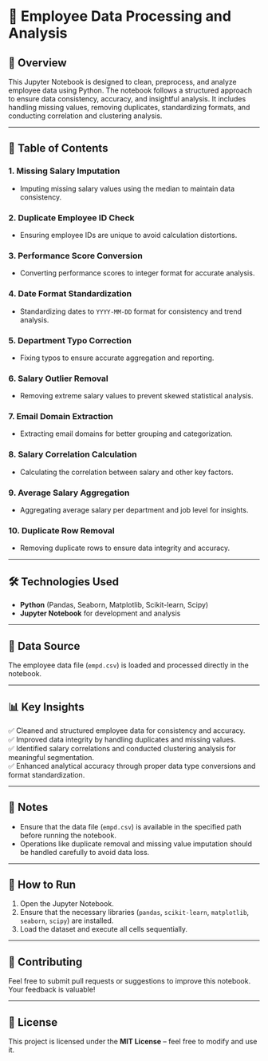 

# 🚀 Employee Data Processing and Analysis

## 📖 Overview
This Jupyter Notebook is designed to clean, preprocess, and analyze employee data using Python. The notebook follows a structured approach to ensure data consistency, accuracy, and insightful analysis. It includes handling missing values, removing duplicates, standardizing formats, and conducting correlation and clustering analysis.

---

## 📑 Table of Contents
### **1. Missing Salary Imputation**
- Imputing missing salary values using the median to maintain data consistency.

### **2. Duplicate Employee ID Check**
- Ensuring employee IDs are unique to avoid calculation distortions.

### **3. Performance Score Conversion**
- Converting performance scores to integer format for accurate analysis.

### **4. Date Format Standardization**
- Standardizing dates to `YYYY-MM-DD` format for consistency and trend analysis.

### **5. Department Typo Correction**
- Fixing typos to ensure accurate aggregation and reporting.

### **6. Salary Outlier Removal**
- Removing extreme salary values to prevent skewed statistical analysis.

### **7. Email Domain Extraction**
- Extracting email domains for better grouping and categorization.

### **8. Salary Correlation Calculation**
- Calculating the correlation between salary and other key factors.

### **9. Average Salary Aggregation**
- Aggregating average salary per department and job level for insights.

### **10. Duplicate Row Removal**
- Removing duplicate rows to ensure data integrity and accuracy.

---

## 🛠️ Technologies Used
- **Python** (Pandas, Seaborn, Matplotlib, Scikit-learn, Scipy)
- **Jupyter Notebook** for development and analysis

---

## 📂 Data Source
The employee data file (`empd.csv`) is loaded and processed directly in the notebook.

---

## 📊 Key Insights
✅ Cleaned and structured employee data for consistency and accuracy.  
✅ Improved data integrity by handling duplicates and missing values.  
✅ Identified salary correlations and conducted clustering analysis for meaningful segmentation.  
✅ Enhanced analytical accuracy through proper data type conversions and format standardization.  

---

## 🚨 Notes
- Ensure that the data file (`empd.csv`) is available in the specified path before running the notebook.  
- Operations like duplicate removal and missing value imputation should be handled carefully to avoid data loss.  

---

## 🚀 How to Run
1. Open the Jupyter Notebook.  
2. Ensure that the necessary libraries (`pandas`, `scikit-learn`, `matplotlib`, `seaborn`, `scipy`) are installed.  
3. Load the dataset and execute all cells sequentially.  

---

## 🤝 Contributing
Feel free to submit pull requests or suggestions to improve this notebook. Your feedback is valuable!  

---

## 📜 License
This project is licensed under the **MIT License** – feel free to modify and use it.  

